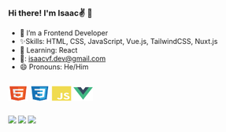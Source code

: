 ### Hi there! I'm Isaac✌ 👋


- 🔭 I’m a Frontend Developer
- ✨Skills: HTML, CSS, JavaScript, Vue.js, TailwindCSS, Nuxt.js
- 🌱 Learning: React
- 📧: isaacvf.dev@gmail.com
- 😄 Pronouns: He/Him

<div style="display: inline_block"><br>
  <img align="center" alt="Rafa-HTML" height="30" width="40" src="https://raw.githubusercontent.com/devicons/devicon/master/icons/html5/html5-original.svg">
  <img align="center" alt="Rafa-CSS" height="30" width="40" src="https://raw.githubusercontent.com/devicons/devicon/master/icons/css3/css3-original.svg">
  <img align="center" alt="Isaac-Js" height="30" width="40" src="https://raw.githubusercontent.com/devicons/devicon/master/icons/javascript/javascript-plain.svg">
  <img align="center" alt="Isaac-Vuejs" height="30" width="40" src="https://raw.githubusercontent.com/devicons/devicon/master/icons/vuejs/vuejs-original.svg">


</div>

  ##

<div> 
  <a href="https://www.instagram.com/isaacsvieira/" target="_blank"><img src="https://img.shields.io/badge/-Instagram-%23E4405F?style=for-the-badge&logo=instagram&logoColor=white" target="_blank"></a>
  <a href = "mailto:isaacvf.dev@gmail.com"><img src="https://img.shields.io/badge/-Gmail-%23333?style=for-the-badge&logo=gmail&logoColor=white" target="_blank"></a>
  <a href="https://www.linkedin.com/in/isaac-vieira-francelino/" target="_blank"><img src="https://img.shields.io/badge/-LinkedIn-%230077B5?style=for-the-badge&logo=linkedin&logoColor=white" target="_blank"></a> 
  
</div>
